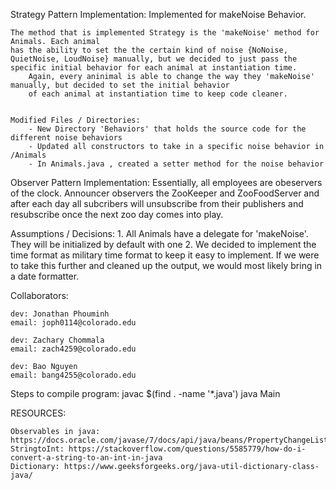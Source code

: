Strategy Pattern Implementation:
    Implemented for makeNoise Behavior.

    The method that is implemented Strategy is the 'makeNoise' method for Animals. Each animal
    has the ability to set the the certain kind of noise {NoNoise, QuietNoise, LoudNoise} manually, but we decided to just pass the specific initial behavior for each animal at instantiation time.
        Again, every aninimal is able to change the way they 'makeNoise' manually, but decided to set the initial behavior 
        of each animal at instantiation time to keep code cleaner.


    Modified Files / Directories: 
        - New Directory 'Behaviors' that holds the source code for the different noise behaviors
        - Updated all constructors to take in a specific noise behavior in /Animals
        - In Animals.java , created a setter method for the noise behavior 


Observer Pattern Implementation: 
    Essentially, all employees are obeservers of the clock. Announcer observers the ZooKeeper and ZooFoodServer and after each day all subcribers will unsubscribe from their publishers and resubscribe once the next zoo day comes into play.

Assumptions / Decisions: 
    1. All Animals have a delegate for 'makeNoise'. They will be initialized by default with one
    2. We decided to implement the time format as military time format to keep it easy to implement. If we were to take this further and
    cleaned up the output, we would most likely bring in a date formatter. 


Collaborators: 

    dev: Jonathan Phouminh
    email: joph0114@colorado.edu

    dev: Zachary Chommala
    email: zach4259@colorado.edu

    dev: Bao Nguyen
    email: bang4255@colorado.edu


Steps to compile program: 
    javac $(find . -name '*.java')
    java Main



RESOURCES: 

    Observables in java: https://docs.oracle.com/javase/7/docs/api/java/beans/PropertyChangeListener.html
    StringtoInt: https://stackoverflow.com/questions/5585779/how-do-i-convert-a-string-to-an-int-in-java
    Dictionary: https://www.geeksforgeeks.org/java-util-dictionary-class-java/